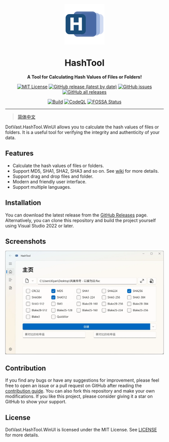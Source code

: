 <p align="center">
  <img src="./src/DotVast.HashTool.WinUI/Assets/Logo.png" width = "128" height = "128" alt="图标"/>
</p>

<div align="center">

# HashTool

**A Tool for Calculating Hash Values of Files or Folders!**

[![MIT License](https://img.shields.io/github/license/KiyanYang/DotVast.HashTool.WinUI)](./LICENSE.txt)
[![GitHub release (latest by date)](https://img.shields.io/github/v/release/KiyanYang/DotVast.HashTool.WinUI)](https://github.com/KiyanYang/DotVast.HashTool.WinUI/releases)
[![GitHub issues](https://img.shields.io/github/issues/KiyanYang/DotVast.HashTool.WinUI)](https://github.com/KiyanYang/DotVast.HashTool.WinUI/issues)
[![GitHub all releases](https://img.shields.io/github/downloads/KiyanYang/DotVast.HashTool.WinUI/total)](https://github.com/KiyanYang/DotVast.HashTool.WinUI/releases)

[![Build](https://github.com/KiyanYang/DotVast.HashTool.WinUI/actions/workflows/build.yml/badge.svg)](https://github.com/KiyanYang/DotVast.HashTool.WinUI/actions/workflows/build.yml)
[![CodeQL](https://github.com/KiyanYang/DotVast.HashTool.WinUI/actions/workflows/codeql-analysis.yml/badge.svg)](https://github.com/KiyanYang/DotVast.HashTool.WinUI/actions/workflows/codeql-analysis.yml)
[![FOSSA Status](https://app.fossa.com/api/projects/git%2Bgithub.com%2FKiyanYang%2FDotVast.HashTool.WinUI.svg?type=shield)](https://app.fossa.com/projects/git%2Bgithub.com%2FKiyanYang%2FDotVast.HashTool.WinUI?ref=badge_shield)

</div>

---

> [简体中文](./docs/README.zh-Hans.md)

DotVast.HashTool.WinUI allows you to calculate the hash values of files or folders. It is a useful tool for verifying the integrity and authenticity of your data.

## Features

- Calculate the hash values of files or folders.
- Support MD5, SHA1, SHA2, SHA3 and so on. See [wiki](https://github.com/KiyanYang/DotVast.HashTool.WinUI/wiki/功能#哈希算法) for more details.
- Support drag and drop files and folder.
- Modern and friendly user interface.
- Support multiple languages.

## Installation

You can download the latest release from the [GitHub Releases](https://github.com/KiyanYang/DotVast.HashTool.WinUI/releases) page. Alternatively, you can clone this repository and build the project yourself using Visual Studio 2022 or later.

## Screenshots

![HomePage](./docs/images/HomePage-0.3.0.webp)

## Contribution

If you find any bugs or have any suggestions for improvement, please feel free to open an issue or a pull request on GitHub after reading the [contribution guide](./CONTRIBUTING.md). You can also fork this repository and make your own modifications. If you like this project, please consider giving it a star on GitHub to show your support.

## License

DotVast.HashTool.WinUI is licensed under the MIT License. See [LICENSE](./LICENSE.txt) for more details.
